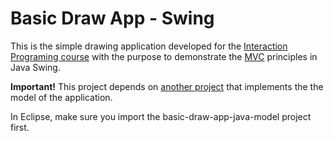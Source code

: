 Basic Draw App - Swing
================

This is the simple drawing application developed for the [Interaction Programing course](https://www.kth.se/social/course/DH2641/) with the purpose to demonstrate the [MVC](http://en.wikipedia.org/wiki/Model%E2%80%93view%E2%80%93controller) principles in Java Swing. 

**Important!** This project depends on [another project](https://github.com/kth-csc-iprog/basic-draw-app-java-model) that implements the the model of the application.

In Eclipse, make sure you import the basic-draw-app-java-model project first.

